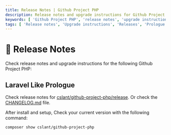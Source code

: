 ```yaml
---
title: Release Notes | Github Project PHP
description: Release notes and upgrade instructions for Github Project PHP. Check the release notes and upgrade instructions for Github Project PHP. See the release notes and upgrade instructions for Github Project PHP.
keywords: [ 'Github Project PHP', 'release notes', 'upgrade instructions','Github Project PHP releases', 'Github Project PHP upgrade instructions' ]
tags: [ 'Release notes', 'Upgrade instructions', 'Releases', 'Prologue','Github Project PHP Prologue', 'Github Project PHP Release Notes' ]
---
```


<head>
  <meta name="robots" content="index,follow" />
  <meta name="author" content="CSlant" />
</head>

# 🚀 Release Notes

Check release notes and upgrade instructions for the following Github Project PHP:

## Laravel Like Prologue

Check release notes
for [cslant/github-project-php/release](https://github.com/cslant/github-project-php/releases). Or check the [CHANGELOG.md](https://github.com/cslant/github-project-php/blob/main/CHANGELOG.md) file.


After install and setup, Check your current version with the following command:

```bash
composer show cslant/github-project-php
```
